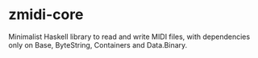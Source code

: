 zmidi-core
==========


Minimalist Haskell library to read and write MIDI files, with 
dependencies only on Base, ByteString, Containers and Data.Binary.

